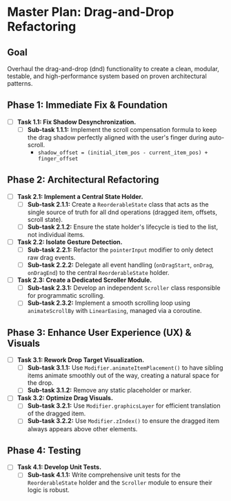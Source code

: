 # Master Plan: Drag-and-Drop Refactoring

## Goal
Overhaul the drag-and-drop (dnd) functionality to create a clean, modular, testable, and high-performance system based on proven architectural patterns.

## Phase 1: Immediate Fix & Foundation

- [ ] **Task 1.1: Fix Shadow Desynchronization.**
    - [ ] **Sub-task 1.1.1:** Implement the scroll compensation formula to keep the drag shadow perfectly aligned with the user's finger during auto-scroll.
      - `shadow_offset = (initial_item_pos - current_item_pos) + finger_offset`

## Phase 2: Architectural Refactoring

- [ ] **Task 2.1: Implement a Central State Holder.**
    - [ ] **Sub-task 2.1.1:** Create a `ReorderableState` class that acts as the single source of truth for all dnd operations (dragged item, offsets, scroll state).
    - [ ] **Sub-task 2.1.2:** Ensure the state holder's lifecycle is tied to the list, not individual items.

- [ ] **Task 2.2: Isolate Gesture Detection.**
    - [ ] **Sub-task 2.2.1:** Refactor the `pointerInput` modifier to only detect raw drag events.
    - [ ] **Sub-task 2.2.2:** Delegate all event handling (`onDragStart`, `onDrag`, `onDragEnd`) to the central `ReorderableState` holder.

- [ ] **Task 2.3: Create a Dedicated Scroller Module.**
    - [ ] **Sub-task 2.3.1:** Develop an independent `Scroller` class responsible for programmatic scrolling.
    - [ ] **Sub-task 2.3.2:** Implement a smooth scrolling loop using `animateScrollBy` with `LinearEasing`, managed via a coroutine.

## Phase 3: Enhance User Experience (UX) & Visuals

- [ ] **Task 3.1: Rework Drop Target Visualization.**
    - [ ] **Sub-task 3.1.1:** Use `Modifier.animateItemPlacement()` to have sibling items animate smoothly out of the way, creating a natural space for the drop.
    - [ ] **Sub-task 3.1.2:** Remove any static placeholder or marker.

- [ ] **Task 3.2: Optimize Drag Visuals.**
    - [ ] **Sub-task 3.2.1:** Use `Modifier.graphicsLayer` for efficient translation of the dragged item.
    - [ ] **Sub-task 3.2.2:** Use `Modifier.zIndex()` to ensure the dragged item always appears above other elements.

## Phase 4: Testing

- [ ] **Task 4.1: Develop Unit Tests.**
    - [ ] **Sub-task 4.1.1:** Write comprehensive unit tests for the `ReorderableState` holder and the `Scroller` module to ensure their logic is robust.